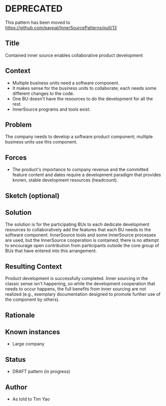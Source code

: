 # DEPRECATED
This pattern has been moved to  
https://github.com/paypal/InnerSourcePatterns/pull/13


## Title  
Contained inner source enables collaborative product development

## Context
* Multiple business units need a software component.
* It makes sense for the business units to collaborate; each needs some different changes to the code.
* One BU doesn't have the resources to do the development for all the rest.
* InnerSource programs and tools exist.

## Problem  
The company needs to develop a software product component; multiple business units use this component.

## Forces  
* The product's importance to company revenue and the committed feature content and dates require a development paradigm that provides known, stable development resources (headcount).

## Sketch (optional)

## Solution
The solution is for the participating BUs to each dedicate development resources to collaboratively add the features that each BU needs to the software component. InnerSource tools and some InnerSource processes are used, but the InnerSource cooperation is contained; there is no attempt to encourage open contribution from participants outside the core group of BUs that have entered into this arrangement.

## Resulting Context
Product development is successfully completed. Inner sourcing in the classic sense isn't happening, so while the development cooperation that needs to occur happens, the full benefits from inner sourcing are not realized (e.g., exemplary documentation designed to promote further use of the component by others).

## Rationale


## Known instances
* Large company

## Status  
* DRAFT pattern (in progress)

## Author
* As told to Tim Yao

